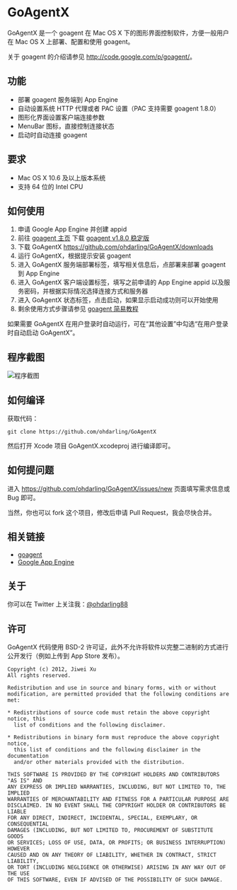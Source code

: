 # GoAgentX

GoAgentX 是一个 goagent 在 Mac OS X 下的图形界面控制软件，方便一般用户在 Mac OS X 上部署、配置和使用 goagent。

关于 goagent 的介绍请参见 <http://code.google.com/p/goagent/>。

## 功能

* 部署 goagent 服务端到 App Engine
* 自动设置系统 HTTP 代理或者 PAC 设置（PAC 支持需要 goagent 1.8.0）
* 图形化界面设置客户端连接参数
* MenuBar 图标，直接控制连接状态
* 启动时自动连接 goagent

## 要求

* Mac OS X 10.6 及以上版本系统
* 支持 64 位的 Intel CPU

## 如何使用

1. 申请 Google App Engine 并创建 appid
1. 前往 [goagent 主页](http://code.google.com/p/goagent/) 下载 [goagent v1.8.0 稳定版](http://goo.gl/pTt0W)
1. 下载 GoAgentX <https://github.com/ohdarling/GoAgentX/downloads>
1. 运行 GoAgentX，根据提示安装 goagent
1. 进入 GoAgentX 服务端部署标签，填写相关信息后，点部署来部署 goagent 到 App Engine
1. 进入 GoAgentX 客户端设置标签，填写之前申请的 App Engine appid 以及服务密码，并根据实际情况选择连接方式和服务器
1. 进入 GoAgentX 状态标签，点击启动，如果显示启动成功则可以开始使用
1. 剩余使用方式步骤请参见 [goagent 简易教程](http://code.google.com/p/goagent/#简易教程)

如果需要 GoAgentX 在用户登录时自动运行，可在“其他设置”中勾选“在用户登录时自动启动 GoAgentX”。

## 程序截图

![程序截图](https://github.com/ohdarling/GoAgentX/raw/master/Screenshot.png)

## 如何编译

获取代码：

    git clone https://github.com/ohdarling/GoAgentX

然后打开 Xcode 项目 GoAgentX.xcodeproj 进行编译即可。

## 如何提问题

进入 <https://github.com/ohdarling/GoAgentX/issues/new> 页面填写需求信息或 Bug 即可。

当然，你也可以 fork 这个项目，修改后申请 Pull Request，我会尽快合并。

## 相关链接

* [goagent](http://code.google.com/p/goagent/)
* [Google App Engine](https://appengine.google.com/)

## 关于

你可以在 Twitter 上关注我：[@ohdarling88](http://twitter.com/ohdarling88)

## 许可

GoAgentX 代码使用 BSD-2 许可证，此外不允许将软件以完整二进制的方式进行公开发行（例如上传到 App Store 发布）。

    Copyright (c) 2012, Jiwei Xu
    All rights reserved.
    
    Redistribution and use in source and binary forms, with or without
    modification, are permitted provided that the following conditions are met:
    
    * Redistributions of source code must retain the above copyright notice, this
      list of conditions and the following disclaimer.
    
    * Redistributions in binary form must reproduce the above copyright notice,
      this list of conditions and the following disclaimer in the documentation
      and/or other materials provided with the distribution.
    
    THIS SOFTWARE IS PROVIDED BY THE COPYRIGHT HOLDERS AND CONTRIBUTORS "AS IS" AND
    ANY EXPRESS OR IMPLIED WARRANTIES, INCLUDING, BUT NOT LIMITED TO, THE IMPLIED
    WARRANTIES OF MERCHANTABILITY AND FITNESS FOR A PARTICULAR PURPOSE ARE
    DISCLAIMED. IN NO EVENT SHALL THE COPYRIGHT HOLDER OR CONTRIBUTORS BE LIABLE
    FOR ANY DIRECT, INDIRECT, INCIDENTAL, SPECIAL, EXEMPLARY, OR CONSEQUENTIAL
    DAMAGES (INCLUDING, BUT NOT LIMITED TO, PROCUREMENT OF SUBSTITUTE GOODS
    OR SERVICES; LOSS OF USE, DATA, OR PROFITS; OR BUSINESS INTERRUPTION) HOWEVER
    CAUSED AND ON ANY THEORY OF LIABILITY, WHETHER IN CONTRACT, STRICT LIABILITY,
    OR TORT (INCLUDING NEGLIGENCE OR OTHERWISE) ARISING IN ANY WAY OUT OF THE USE
    OF THIS SOFTWARE, EVEN IF ADVISED OF THE POSSIBILITY OF SUCH DAMAGE.

